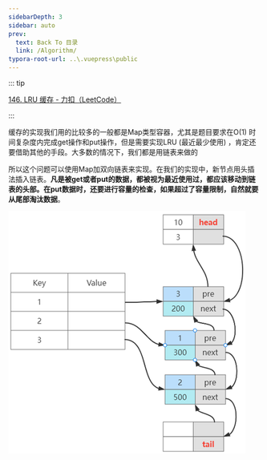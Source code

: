 ```yaml
---
sidebarDepth: 3
sidebar: auto
prev:
  text: Back To 目录
  link: /Algorithm/
typora-root-url: ..\.vuepress\public
---
```




::: tip

[146. LRU 缓存 - 力扣（LeetCode）](https://leetcode.cn/problems/lru-cache/)

:::



缓存的实现我们用的比较多的一般都是Map类型容器，尤其是题目要求在O(1) 时间复杂度内完成get操作和put操作，但是需要实现LRU (最近最少使用) ，肯定还要借助其他的手段。大多数的情况下，我们都是用链表来做的

所以这个问题可以使用Map加双向链表来实现。在我们的实现中，新节点用头插法插入链表。**凡是被get或者put的数据，都被视为最近使用过，都应该移动到链表的头部。在put数据时，还要进行容量的检查，如果超过了容量限制，自然就要从尾部淘汰数据**。

![image-20220816051247453](/images/algorithm/image-20220816051247453.png)
